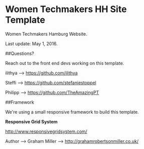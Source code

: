 # Women Techmakers HH Site Template

Women Techmakers Hamburg Website.

Last update: May 1, 2016.

##Questions?

Reach out to the front end devs working on this template.

ilithya --> https://github.com/ilithya

Steffi --> https://github.com/stefaniestoppel

Philipp --> https://github.com/TheAmazingPT

##Framework

We're using a small responsive framework to build this template.

**Responsive Grid System**

http://www.responsivegridsystem.com/

Author --> Graham Miller --> http://grahamrobertsonmiller.co.uk/ 
